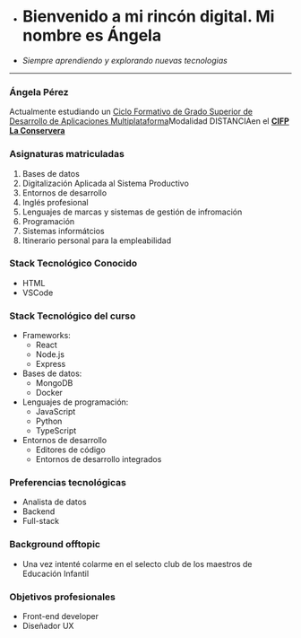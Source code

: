 - # Bienvenido a mi rincón digital. Mi nombre es Ángela

- *Siempre aprendiendo y explorando nuevas tecnologias*

---
### Ángela Pérez
Actualmente estudiando un [Ciclo Formativo de Grado Superior de Desarrollo de Aplicaciones Multiplataforma]( https://www.boe.es/eli/es/rd/2023/05/29/405 "Vocational training")Modalidad DISTANCIAen el [**CIFP La Conservera**](https://sites.google.com/view/fplaconservera)

### Asignaturas matriculadas
1. Bases de datos
2. Digitalización Aplicada al Sistema Productivo
3. Entornos de desarrollo
4. Inglés profesional
5. Lenguajes de marcas y sistemas de gestión de infromación
6. Programación
7. Sistemas informátcios
8. Itinerario personal para la empleabilidad 
  
### Stack Tecnológico Conocido 
- HTML
- VSCode

### Stack Tecnológico del curso
- Frameworks:
  - React
  - Node.js
  - Express
- Bases de datos:
  - MongoDB
  - Docker
- Lenguajes de programación:
  - JavaScript
  - Python
  - TypeScript
- Entornos de desarrollo
  - Editores de código
  - Entornos de desarrollo integrados

### Preferencias tecnológicas
- Analista de datos
- Backend
- Full-stack
### Background offtopic

- Una vez intenté colarme en el selecto club de los maestros de Educación Infantil

### Objetivos profesionales 

- Front-end developer
- Diseñador UX
